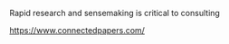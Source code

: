 ---
---

Rapid research and sensemaking is critical to consulting

<https://www.connectedpapers.com/>